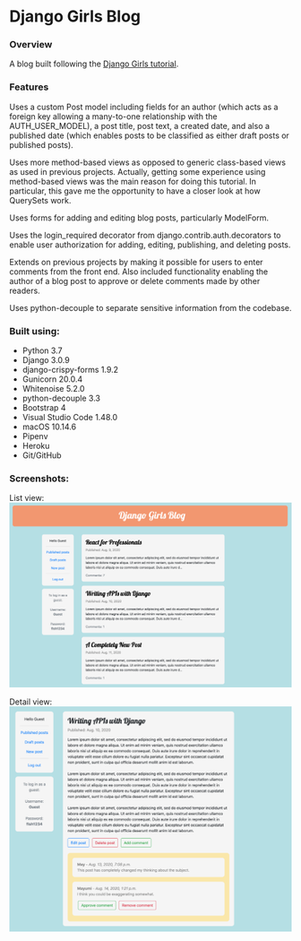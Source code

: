 # Django Girls Blog

### Overview

A blog built following the [Django Girls tutorial](https://tutorial.djangogirls.org/en/).</br>

### Features

Uses a custom Post model including fields for an author (which acts as a foreign key allowing a many-to-one
relationship with the AUTH_USER_MODEL), a post title, post text, a created date, and also a published date
(which enables posts to be classified as either draft posts or published posts).</br>

Uses more method-based views as opposed to generic class-based views as used in previous projects. Actually,
getting some experience using method-based views was the main reason for doing this tutorial. In particular, 
this gave me the opportunity to have a closer look at how QuerySets work.<br/>

Uses forms for adding and editing blog posts, particularly ModelForm.<br/>

Uses the login_required decorator from django.contrib.auth.decorators to enable user authorization for adding,
editing, publishing, and deleting posts.<br/>

Extends on previous projects by making it possible for users to enter comments from the front end. Also
included functionality enabling the author of a blog post to approve or delete comments made by other readers.<br/>

Uses python-decouple to separate sensitive information from the codebase.

### Built using:

* Python 3.7
* Django 3.0.9
* django-crispy-forms 1.9.2
* Gunicorn 20.0.4
* Whitenoise 5.2.0
* python-decouple 3.3
* Bootstrap 4
* Visual Studio Code 1.48.0
* macOS 10.14.6
* Pipenv
* Heroku
* Git/GitHub

### Screenshots:

List view:
![alt text](readme_screenshot_1.png "Blog list screenshot")</br>

Detail view:
![alt text](readme_screenshot_2.png "Blog detail screenshot")
